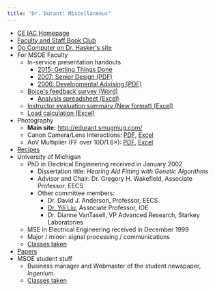 ```yaml
---
title: "Dr. Durant: Miscellaneous"
---
```


 * [CE IAC Homepage](../ceiac/)
 * [Faculty and Staff Book Club](bookClub.html)
 * [Op Computer on Dr. Hasker's site](https://faculty-web.msoe.edu/hasker/opcomp/)
 * For MSOE Faculty
   * In-service presentation handouts
     * [2015: Getting Things Done](2015inserviceGtd.html)
     * <a href="2007inserviceSeniorProjectTeams.pdf">2007: Senior Design (PDF)</a>
     * <a href="2006InServiceDevelopmentalAdvising.pdf">2006: Developmental Advising (PDF)</a>
   * <a href="boiceSurvey.doc">Boice's feedback survey (Word)</a>
     * <a href="boiceSurveyAnalysis.xlsx">Analysis spreadsheet (Excel)</a>
   * <a href="eval.xls">Instructor evaluation summary (New format) (Excel)</a>
   * <a href="load.xls">Load calculation (Excel)</a>
 * Photography
   * **Main site:** <a href="http://edurant.smugmug.com/">http://edurant.smugmug.com/</a>
   * Canon Camera/Lens Interactions: <a href="cameraLens.pdf">PDF</a>, <a href="cameraLens.xls">Excel</a>
   * AoV Multiplier (FF over 10D/1.6&times;): <a href="AoVmultiplier.pdf">PDF</a>, <a href="AoVmultiplier.xls">Excel</a>
 * <a href="recipes/">Recipes</a>
 * University of Michigan
   * PhD in Electrical Engineering received in January 2002
       * Dissertation title: *Hearing Aid Fitting with Genetic Algorithms*
       * Advisor and Chair: Dr. Gregory H. Wakefield</a>, Associate Professor, EECS
       * Other committee members:
         * Dr. David J. Anderson, Professor, EECS
         * <a href="http://www-personal.engin.umich.edu/~yililiu/">Dr. Yili Liu</a>, Associate Professor, IOE
         * Dr. Dianne VanTasell, VP Advanced Research, Starkey Laboratories
   * MSE in Electrical Engineering received in December 1999
   * Major / minor: signal processing / communications
   * <a HREF="mich-classes.html">Classes taken</a>
 * <a href="papers/" title="Abstracts and complete text of select papers">Papers</a>
 * MSOE student stuff
   * Business manager and Webmaster of the student newspaper, *Ingenium*.
   * <a href="msoe-classes.html">Classes taken</a>
